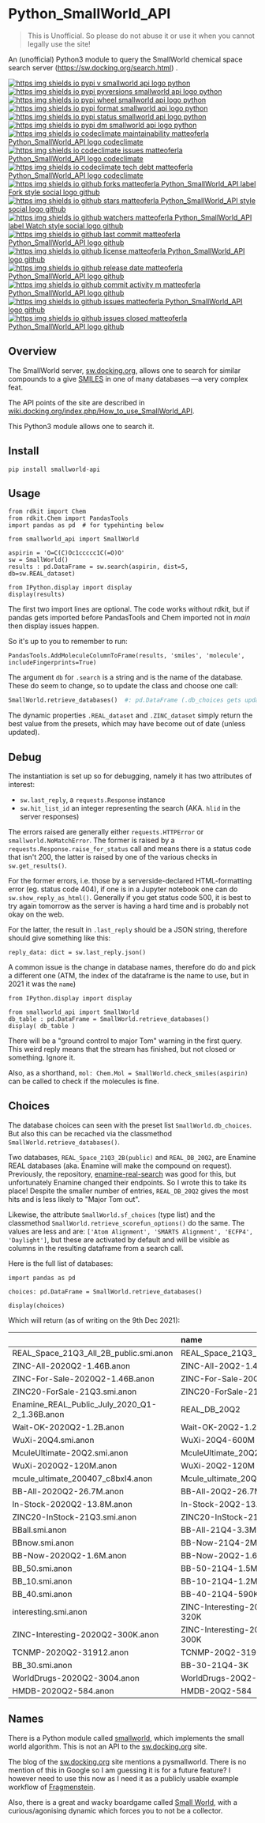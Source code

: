 # Python_SmallWorld_API

> This is Unofficial. So please do not abuse it or use it when you cannot legally use the site!

An (unofficial) Python3 module to query the SmallWorld chemical space search server (https://sw.docking.org/search.html)
.

[![https img shields io pypi v smallworld api logo python](https://img.shields.io/pypi/v/smallworld--api?logo=python)](https://pypi.org/project/smallworld--api)   [![https img shields io pypi pyversions smallworld api logo python](https://img.shields.io/pypi/pyversions/smallworld--api?logo=python)](https://pypi.org/project/smallworld--api)   [![https img shields io pypi wheel smallworld api logo python](https://img.shields.io/pypi/wheel/smallworld--api?logo=python)](https://pypi.org/project/smallworld--api)   [![https img shields io pypi format smallworld api logo python](https://img.shields.io/pypi/format/smallworld--api?logo=python)](https://pypi.org/project/smallworld--api)   [![https img shields io pypi status smallworld api logo python](https://img.shields.io/pypi/status/smallworld--api?logo=python)](https://pypi.org/project/smallworld--api)   [![https img shields io pypi dm smallworld api logo python](https://img.shields.io/pypi/dm/smallworld--api?logo=python)](https://pypi.org/project/smallworld--api)   [![https img shields io codeclimate maintainability matteoferla Python_SmallWorld_API logo codeclimate](https://img.shields.io/codeclimate/maintainability/matteoferla/Python_SmallWorld_API?logo=codeclimate)](https://codeclimate.com/github/matteoferla/Python_SmallWorld_API)   [![https img shields io codeclimate issues matteoferla Python_SmallWorld_API logo codeclimate](https://img.shields.io/codeclimate/issues/matteoferla/Python_SmallWorld_API?logo=codeclimate)](https://codeclimate.com/github/matteoferla/Python_SmallWorld_API)   [![https img shields io codeclimate tech debt matteoferla Python_SmallWorld_API logo codeclimate](https://img.shields.io/codeclimate/tech-debt/matteoferla/Python_SmallWorld_API?logo=codeclimate)](https://codeclimate.com/github/matteoferla/Python_SmallWorld_API)   [![https img shields io github forks matteoferla Python_SmallWorld_API label Fork style social logo github](https://img.shields.io/github/forks/matteoferla/Python_SmallWorld_API?label=Fork&style=social&logo=github)](https://github.com/matteoferla/Python_SmallWorld_API)   [![https img shields io github stars matteoferla Python_SmallWorld_API style social logo github](https://img.shields.io/github/stars/matteoferla/Python_SmallWorld_API?style=social&logo=github)](https://github.com/matteoferla/Python_SmallWorld_API)   [![https img shields io github watchers matteoferla Python_SmallWorld_API label Watch style social logo github](https://img.shields.io/github/watchers/matteoferla/Python_SmallWorld_API?label=Watch&style=social&logo=github)](https://github.com/matteoferla/Python_SmallWorld_API)   [![https img shields io github last commit matteoferla Python_SmallWorld_API logo github](https://img.shields.io/github/last-commit/matteoferla/Python_SmallWorld_API?logo=github)](https://github.com/matteoferla/Python_SmallWorld_API)   [![https img shields io github license matteoferla Python_SmallWorld_API logo github](https://img.shields.io/github/license/matteoferla/Python_SmallWorld_API?logo=github)](https://github.com/matteoferla/Python_SmallWorld_API/raw/master/LICENCE)   [![https img shields io github release date matteoferla Python_SmallWorld_API logo github](https://img.shields.io/github/release-date/matteoferla/Python_SmallWorld_API?logo=github)](https://github.com/matteoferla/Python_SmallWorld_API)   [![https img shields io github commit activity m matteoferla Python_SmallWorld_API logo github](https://img.shields.io/github/commit-activity/m/matteoferla/Python_SmallWorld_API?logo=github)](https://github.com/matteoferla/Python_SmallWorld_API)   [![https img shields io github issues matteoferla Python_SmallWorld_API logo github](https://img.shields.io/github/issues/matteoferla/Python_SmallWorld_API?logo=github)](https://github.com/matteoferla/Python_SmallWorld_API)   [![https img shields io github issues closed matteoferla Python_SmallWorld_API logo github](https://img.shields.io/github/issues-closed/matteoferla/Python_SmallWorld_API?logo=github)](https://github.com/matteoferla/Python_SmallWorld_API)

## Overview

The SmallWorld server, [sw.docking.org](https://sw.docking.org/search.html), allows one to search for similar compounds
to a give [SMILES](https://en.wikipedia.org/wiki/Simplified_molecular-input_line-entry_system)
in one of many databases —a very complex feat.

The API points of the site are described in
[wiki.docking.org/index.php/How_to_use_SmallWorld_API](https://wiki.docking.org/index.php/How_to_use_SmallWorld_API).

This Python3 module allows one to search it.

## Install

    pip install smallworld-api

## Usage

```jupyterpython
from rdkit import Chem
from rdkit.Chem import PandasTools
import pandas as pd  # for typehinting below

from smallworld_api import SmallWorld

aspirin = 'O=C(C)Oc1ccccc1C(=O)O'
sw = SmallWorld()
results : pd.DataFrame = sw.search(aspirin, dist=5, db=sw.REAL_dataset)

from IPython.display import display
display(results)
```

The first two import lines are optional. The code works without rdkit, but if pandas gets imported before PandasTools
and Chem imported not in _main_ then display issues happen.

So it's up to you to remember to run:

```jupyterpython
PandasTools.AddMoleculeColumnToFrame(results, 'smiles', 'molecule', includeFingerprints=True)
```

The argument `db` for `.search` is a string and is the name of the database. These do seem to change, so to update the
class and choose one call:

```python
SmallWorld.retrieve_databases()  #: pd.DataFrame (.db_choices gets updated too)
```

The dynamic properties `.REAL_dataset` and `.ZINC_dataset` simply return the best value from the presets, which may have
become out of date (unless updated).

## Debug

The instantiation is set up so for debugging, namely it has two attributes of interest:

* `sw.last_reply`, a `requests.Response` instance
* `sw.hit_list_id` an integer representing the search (AKA. `hlid` in the server responses)

The errors raised are generally either `requests.HTTPError`
or `smallworld.NoMatchError`. The former is raised by a `requests.Response.raise_for_status` call and means there is a
status code that isn't 200, the latter is raised by one of the various checks in `sw.get_results()`.

For the former errors, i.e. those by a serverside-declared HTML-formatting error (eg. status code 404), if one is in a
Jupyter notebook one can do `sw.show_reply_as_html()`. Generally if you get status code 500, it is best to try again
tomorrow as the server is having a hard time and is probably not okay on the web.

For the latter, the result in `.last_reply` should be a JSON string, therefore should give something like this:

```python3
reply_data: dict = sw.last_reply.json()
```

A common issue is the change in database names, therefore do do and pick a different one
(ATM, the index of the dataframe is the name to use, but in 2021 it was the `name`)

```python3
from IPython.display import display

from smallworld_api import SmallWorld
db_table : pd.DataFrame = SmallWorld.retrieve_databases()
display( db_table )
```

There will be a "ground control to major Tom" warning in the first query. This weird reply means that the stream has
finished, but not closed or something. Ignore it.

Also, as a shorthand, `mol: Chem.Mol = SmallWorld.check_smiles(aspirin)`
can be called to check if the molecules is fine.

## Choices

The database choices can seen with the preset list `SmallWorld.db_choices`. But also this can be recached via the
classmethod `SmallWorld.retrieve_databases()`.

Two databases, `REAL_Space_21Q3_2B(public)` and `REAL_DB_20Q2`, are Enamine REAL databases
(aka. Enamine will make the compound on request). Previously, the
repository, [enamine-real-search](https://github.com/xchem/enamine-real-search) was good for this, but unfortunately
Enamine changed their endpoints. So I wrote this to take its place!
Despite the smaller number of entries, `REAL_DB_20Q2` gives the most hits and is less likely to "Major Tom out".

Likewise, the attribute `SmallWorld.sf_choices` (type list) and 
the classmethod `SmallWorld.retrieve_scorefun_options()` do the same.
The values are less and are: `['Atom Alignment', 'SMARTS Alignment', 'ECFP4', 'Daylight']`, but these
are activated by default and will be visible as columns in the resulting dataframe from a search call.

Here is the full list of databases:

```jupyterpython
import pandas as pd

choices: pd.DataFrame = SmallWorld.retrieve_databases()

display(choices)
```
Which will return (as of writing on the 9th Dec 2021):

|                                               | name                       |   numEntries |   numMapped |   numUnmapped |   numSkipped | status    |
|:----------------------------------------------|:---------------------------|-------------:|------------:|--------------:|-------------:|:----------|
| REAL_Space_21Q3_All_2B_public.smi.anon        | REAL_Space_21Q3_2B(public) |   1950356098 |  1935062471 |      15293627 |            0 | Available |
| ZINC-All-2020Q2-1.46B.anon                    | ZINC-All-20Q2-1.46B        |   1468554638 |  1467030947 |       1523691 |          231 | Available |
| ZINC-For-Sale-2020Q2-1.46B.anon               | ZINC-For-Sale-20Q2-1.46B   |   1464949146 |  1463519428 |       1429718 |           22 | Available |
| ZINC20-ForSale-21Q3.smi.anon                  | ZINC20-ForSale-21Q3-1.4B   |   1479284919 |  1440784765 |      38500154 |           29 | Available |
| Enamine_REAL_Public_July_2020_Q1-2_1.36B.anon | REAL_DB_20Q2               |   1361198468 |  1350462346 |      10736122 |            0 | Available |
| Wait-OK-2020Q2-1.2B.anon                      | Wait-OK-20Q2-1.2B          |   1174063221 |  1172785190 |       1278031 |            1 | Available |
| WuXi-20Q4.smi.anon                            | WuXi-20Q4-600M             |   2353582875 |   600762581 |    1752820294 |          284 | Available |
| MculeUltimate-20Q2.smi.anon                   | MculeUltimate_20Q2_126M    |    126471523 |   126471523 |             0 |            0 | Available |
| WuXi-2020Q2-120M.anon                         | WuXi-20Q2-120M             |    339132361 |   120400570 |     218731791 |            0 | Available |
| mcule_ultimate_200407_c8bxI4.anon             | Mcule_ultimate_20Q2-126M   |    126471523 |    45589462 |      80882061 |            0 | Available |
| BB-All-2020Q2-26.7M.anon                      | BB-All-20Q2-26.7M          |     26787985 |    26707241 |         80744 |           16 | Available |
| In-Stock-2020Q2-13.8M.anon                    | In-Stock-20Q2-13.8M        |     13842485 |    13829086 |         13399 |            1 | Available |
| ZINC20-InStock-21Q3.smi.anon                  | ZINC20-InStock-21Q3-11M    |     11122445 |    11103910 |         18535 |            5 | Available |
| BBall.smi.anon                                | BB-All-21Q4-3.3M           |      3319960 |     3319705 |           255 |            6 | Available |
| BBnow.smi.anon                                | BB-Now-21Q4-2M             |      2076639 |     2076464 |           175 |            6 | Available |
| BB-Now-2020Q2-1.6M.anon                       | BB-Now-20Q2-1.6M           |      1649789 |     1649386 |           403 |            4 | Available |
| BB_50.smi.anon                                | BB-50-21Q4-1.5M            |      1483551 |     1483434 |           117 |            2 | Available |
| BB_10.smi.anon                                | BB-10-21Q4-1.2M            |      1243321 |     1243241 |            80 |            0 | Available |
| BB_40.smi.anon                                | BB-40-21Q4-590K            |       589959 |      589911 |            48 |            4 | Available |
| interesting.smi.anon                          | ZINC-Interesting-20Q2-320K |       320845 |      320773 |            72 |            1 | Available |
| ZINC-Interesting-2020Q2-300K.anon             | ZINC-Interesting-20Q2-300K |       307854 |      300765 |          7089 |            1 | Available |
| TCNMP-2020Q2-31912.anon                       | TCNMP-20Q2-31912           |        37438 |       31912 |          5526 |            0 | Available |
| BB_30.smi.anon                                | BB-30-21Q4-3K              |         3129 |        3119 |            10 |            0 | Available |
| WorldDrugs-2020Q2-3004.anon                   | WorldDrugs-20Q2-3004       |         3004 |        3003 |             1 |            0 | Available |
| HMDB-2020Q2-584.anon                          | HMDB-20Q2-584              |          585 |         584 |             1 |            0 | Available |

## Names

There is a Python module called [smallworld](https://github.com/benmaier/smallworld),
which implements the small world algorithm.
This is not an API to the [sw.docking.org](https://sw.docking.org/search.html) site.

The blog of the [sw.docking.org](https://sw.docking.org/search.html) site mentions a pysmallworld.
There is no mention of this in Google so I am guessing it is for a future feature?
I however need to use this now as 
I need it as a publicly usable example workflow of [Fragmenstein](https://github.com/matteoferla/Fragmenstein).

Also, there is a great and wacky boardgame called [Small World](https://boardgamegeek.com/boardgame/40692/small-world),
with a curious/agonising dynamic which forces you to not be a collector.






